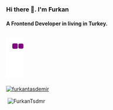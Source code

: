 ### Hi there 👋. I'm Furkan
#### A Frontend Developer in living in Turkey.
![snake gif](https://github.com/FurkanTsdmr/FurkanTsdmr/blob/output/github-contribution-grid-snake.gif)
---


<p style="width:100%"><a href="https://github.com/ryo-ma/github-profile-trophy"><img src="https://github-profile-trophy.vercel.app/?username=FurkanTsdmr" alt="furkantasdemir" /></a></p>

<p>&nbsp;<img align="center" src="https://github-readme-stats.vercel.app/api?username=FurkanTsdmr&show_icons=true&locale=en" alt="FurkanTsdmr" width="50%" /></p><br />
<br />


